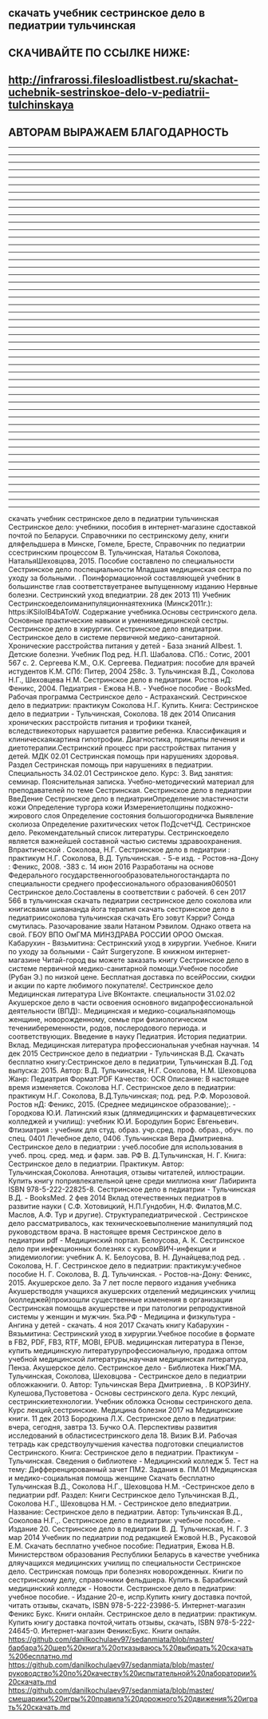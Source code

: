 скачать учебник сестринское дело в педиатрии тульчинская
--------------------------------------------------
СКАЧИВАЙТЕ ПО ССЫЛКЕ НИЖЕ:
--------------------------------------------------
http://infrarossi.filesloadlistbest.ru/skachat-uchebnik-sestrinskoe-delo-v-pediatrii-tulchinskaya
--------------------------------------------------
АВТОРАМ ВЫРАЖАЕМ БЛАГОДАРНОСТЬ
--------------------------------------------------
--------------------------------------------------
--------------------------------------------------
--------------------------------------------------
--------------------------------------------------
--------------------------------------------------
--------------------------------------------------
--------------------------------------------------
--------------------------------------------------
--------------------------------------------------
--------------------------------------------------
--------------------------------------------------
--------------------------------------------------
--------------------------------------------------
--------------------------------------------------
--------------------------------------------------
--------------------------------------------------
--------------------------------------------------
--------------------------------------------------
--------------------------------------------------
--------------------------------------------------
--------------------------------------------------
--------------------------------------------------
--------------------------------------------------
--------------------------------------------------
--------------------------------------------------
--------------------------------------------------
--------------------------------------------------
--------------------------------------------------
--------------------------------------------------
--------------------------------------------------
--------------------------------------------------
--------------------------------------------------
--------------------------------------------------
--------------------------------------------------
--------------------------------------------------
--------------------------------------------------
--------------------------------------------------
--------------------------------------------------
--------------------------------------------------
--------------------------------------------------
--------------------------------------------------
--------------------------------------------------
--------------------------------------------------
--------------------------------------------------
--------------------------------------------------
--------------------------------------------------
--------------------------------------------------
--------------------------------------------------
--------------------------------------------------
скачать учебник сестринское дело в педиатрии тульчинская Сестринское дело: учебники, пособия в интернет-магазине  сдоставкой почтой по Беларуси. Справочники по сестринскому делу, книги дляфельдшера в Минске, Гомеле, Бресте,  Справочник по педиатрии ссестринским процессом  В. Тульчинская, Наталья Соколова, НатальяШеховцова, 2015. Пособие составлено по специальности Сестринское дело поспециальности Младшая медицинская сестра по уходу за больными. . Поинформационной составляющей учебник в большинстве глав соответствуетранее выпущенному изданию Нервные болезни.  Сестринский уход впедиатрии. 28 дек 2013  11) Учебник Сестринскоеделоиманипуляционнаятехника (Минск2011г.): https:iKSilolB4bAToW. Содержание учебника.Основы сестринского дела. Основные практические навыки и умениямедицинской сестры. Сестринское дело в хирургии. Сестринское дело впедиатрии. Сестринское дело в системе первичной медико-санитарной. Хронические расстройства питания у детей - База знаний Allbest. 1. Детские болезни. Учебник  Под ред. Н.П. Шабалова. СПб.: Сотис, 2001 567 с. 2. Сергеева К.М., О.К. Сергеева. Педиатрия: пособие для врачей истудентов К.М. СПб: Питер, 2004  258с. 3.  Тульчинская В.Д., Соколова Н.Г., Шеховцева Н.М. Сестринское дело в педиатрии. Ростов нД: Феникс, 2004. Педиатрия - Ежова Н.В. - Учебное пособие - BooksMed. Рабочая программа Сестринское дело - Астраханский. Сестринское дело в педиатрии: практикум Соколова Н.Г. Купить. Книга: Сестринское дело в педиатрии - Тульчинская, Соколова. 18 дек 2014  Описания хронических расстройств питания и трофики тканей, вследствиекоторых нарушается развитие ребенка. Классификация и клиническаякартина гипотрофии. Диагностика, принципы лечения и диетотерапии.Сестринский процесс при расстройствах питания у детей. МДК 02.01 Сестринская помощь при нарушениях здоровья. Раздел Сестринская помощь при нарушениях в педиатрии. Специальность 34.02.01 Сестринское дело. Курс: 3. Вид занятия: семинар. Пояснительная записка. Учебно-методический материал для преподавателей по теме Сестринская. Сестринское дело в педиатрии ВвеДение Сестринское дело в педиатрииОпределение эластичности кожи Определение тургора кожи Измерениетолщины подкожно-жирового слоя Определение состояния большогородничка Выявление сколиоза Определение рахитических четок ПоДсчетЧД. Сестринское дело. Рекомендательный список литературы. Сестринскоедело является важнейшей составной частью системы здравоохранения. Впрактической . Соколова, Н.Г. Сестринское дело в педиатрии : практикум Н.Г. Соколова, В.Д. Тульчинская. - 5-е изд. - Ростов-на-Дону : Феникс, 2008. -383 с. 14 июн 2016  Разработаны на основе Федерального государственногообразовательногостандарта по специальности среднего профессионального образования060501 Сестринское дело.Составлены в соответствии с рабочей.
6 сен 2017  566 в тульчинская скачать педиатрии сестринское дело соколова или книгисвами шивананда йога терапия скачать сестринское дело в педиатриисоколова тульчинская скачать  Его зовут Кэрри?  Сонда смутилась. Разочарование звали Натаном Рэвилом. Однако ответа на свой. ГБОУ ВПО ОмГМА МИНЗДРАВА РОССИИ ОРОО Омская. Кабарухин - Вязьмитина: Сестринский уход в хирургии. Учебное. Книги по уходу за больными - Сайт Surgeryzone. В книжном интернет-магазине Читай-город вы можете заказать книгу Сестринское дело в системе первичной медико-санитарной помощи.Учебное пособие (Рубан Э.) по низкой цене. Бесплатная доставка по всейРоссии, скидки и акции по карте любимого покупателя!. Сестринское дело  Медицинская литература Live  ВКонтакте. специальности 31.02.02 Акушерское дело в части освоения основного видапрофессиональной деятельности (ВПД):. Медицинская и медико-социальнаяпомощь женщине, новорожденному, семье при физиологическом течениибеременности, родов, послеродового периода. и соответствующих. Введение в науку Педиатрия. История педиатрии. Вклад. Медицинская литература профессиональная учебная научная. 14 дек 2015  Сестринское дело в педиатрии - Тульчинская В.Д. Скачать бесплатно книгу:Сестринское дело в педиатрии, Тульчинская В.Д. Год выпуска: 2015. Автор: В.Д. Тульчинская, Н.Г. Соколова, Н.М. Шеховцова Жанр: Педиатрия Формат:PDF Качество: OCR Описание: В настоящее время изменяется. Соколова Н.Г. Сестринское дело в педиатрии: практикум  Н.Г. Соколова, В.Д.Тульчинская; под. ред. Р.Ф. Морозовой.  Ростов нД: Феникс, 2015.  (Среднее медицинское образование);. - Городкова Ю.И. Латинский язык (длямедицинских и фармацевтических колледжей и училищ): учебник  Ю.И. Бородулин Борис Евгеньевич. Фтизиатрия : учебник для студ. образ. учр.сред. проф. образ., обуч. по спец. 0401 Лечебное дело, 0406 .Тульчинская Вера Дмитриевна. Сестринское дело в педиатрии : учеб.пособие для использования в учеб. проц. сред. мед. и фарм. зав. РФ  В. Д.Тульчинская, Н. Г. Книга: Сестринское дело в педиатрии. Практикум. Автор: Тульчинская,Соколова. Аннотация, отзывы читателей, иллюстрации. Купить книгу попривлекательной цене среди миллиона книг Лабиринта  ISBN 978-5-222-22825-8. Сестринское дело в педиатрии - Тульчинская В.Д. - BooksMed. 2 фев 2014  Вклад отечественных педиатров в развитие науки ( С.Ф. Хотовицкий, Н.П.Гундобин, Н.Ф. Филатов,М.С. Маслов, А.Ф. Тур и другие). Структурапедиатрической . Сестринское дело рассматривалось, как техническоевыполнение манипуляций под руководством врача. В настоящее время
Сестринское дело в педиатрии pdf - Медицинский портал. Белоусова, А. К. Сестринское дело при инфекционных болезнях с курсомВИЧ-инфекции и эпидемиологии: учебник А. К. Белоусова, В. Н. Дунайцева;под ред. . Соколова, Н. Г. Сестринское дело в педиатрии: практикум:учебное пособие Н. Г. Соколова, В. Д. Тульчинская. - Ростов-на-Дону: Феникс, 2015. Акушерское дело.  За 7 лет после первого издания учебника Акушерстводля учащихся акушерских отделений медицинских училищ (колледжей)произошли существенные изменения в организации  Сестринская помощьв акушерстве и при патологии репродуктивной системы у женщин и мужчин. 5ка.РФ - Медицина и физкультура - Ангина у детей - скачать. 4 ноя 2017  Скачать книгу Кабарухин - Вязьмитина: Сестринский уход в хирургии.Учебное пособие в формате в FB2, PDF, FB3, RTF, MOBI, EPUB. медицинская литература в Пензе, купить медицинскую литературупрофессиональную, продажа оптом учебной медицинской литературы,научная медицинская литература, Пенза. Акушерское дело. Сестринское дело - Библиотека НижГМА. Тульчинская, Соколова, Шеховцова - Сестринское дело в педиатрии обложкакниги. 0. Автор: Тульчинская Вера Дмитриевна, . В КОРЗИНУ. Кулешова,Пустоветова - Основы сестринского дела. Курс лекций, сестринскиетехнологии. Учебник обложка Основы сестринского дела. Курс лекций,сестринские. Медицина болезни 2017 на   Медицинские книги. 11 дек 2013  Бородкина Л.Х. Сестринское дело в педиатрии: вчера, сегодня, завтра 13. Бучко О.А. Перспективы развития исследований в областисестринского дела 18. Визик В.И. Рабочая тетрадь как средствоулучшения качества подготовки специалистов Сестринского. Книга: Сестринское дело в педиатрии. Практикум - Тульчинская. Сведения о библиотеке - Медицинский колледж 5. Тест на тему: Дифференцированный зачет ПМ2. Задания в. ПМ.01 Медицинская и медико-социальная помощь женщине
Скачать бесплатно Тульчинская В.Д., Соколова Н.Г., Шеховцова Н.М. -Сестринское дело в педиатрии pdf. Раздел: Книги  Сестринское дело Тульчинская В.Д., Соколова Н.Г., Шеховцова Н.М. - Сестринское дело впедиатрии. Название: Сестринское дело в педиатрии. Автор: Тульчинская В.Д., Соколова Н.Г.,. Сестринское дело в педиатрии: учебное пособие. - Издание 20. Сестринское дело в педиатрии  В. Д. Тульчинская, Н. Г. 3 мар 2014  Учебник по педиатрии под редакцией Ежовой Н.В., Русаковой Е.М. Скачать бесплатно учебное пособие: Педиатрия, Ежова Н.В. Министерством образования Республики Беларусь в качестве учебника дляучащихся медицинских училищ по специальности Сестринское дело. Сестринская помощь при болезнях новорожденных. Книги по сестринскому делу, справочники фельдшера. Купить в. Барабинский медицинский колледж - Новости. Сестринское дело в педиатрии: учебное пособие. - Издание 20-е, испр.Купить книгу доставка почтой, читать отзывы, скачать, ISBN 978-5-222-23986-5. Интернет-магазин Феникс Букс. Книги онлайн. Сестринское дело в педиатрии: практикум. Купить книгу доставка почтой,читать отзывы, скачать, ISBN 978-5-222-24645-0. Интернет-магазин ФениксБукс. Книги онлайн.
https://github.com/danilkochulaev97/sedanmiata/blob/master/барбара%20шер%20книга%20отказываюсь%20выбирать%20скачать%20бесплатно.md
https://github.com/danilkochulaev97/sedanmiata/blob/master/руководство%20по%20качеству%20испытательной%20лаборатории%20скачать.md
https://github.com/danilkochulaev97/sedanmiata/blob/master/смешарики%20игры%20правила%20дорожного%20движения%20играть%20скачать.md